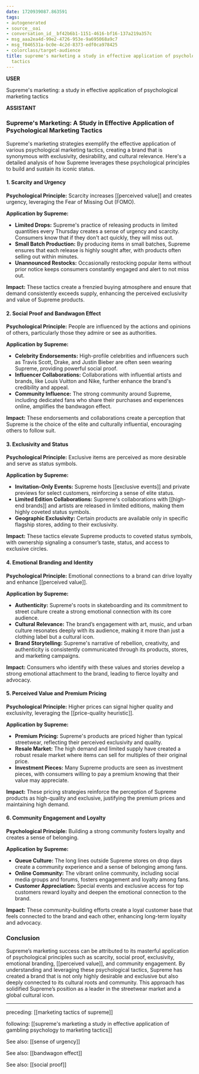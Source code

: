 ```yaml
---
date: 1720939087.863591
tags:
- autogenerated
- source__oai
- conversation_id__bf42b6b1-1151-4616-bf16-137a219a357c
- msg_aaa2ea4d-99e2-4726-953e-9a695068a9c7
- msg_f046531a-bc0e-4c2d-8373-edf0ca978425
- colorclass/target-audience
title: supreme's marketing a study in effective application of psychological marketing
  tactics
---
```


**USER**

Supreme's marketing: a study in effective application of psychological marketing tactics


**ASSISTANT**

### Supreme's Marketing: A Study in Effective Application of Psychological Marketing Tactics

Supreme's marketing strategies exemplify the effective application of various psychological marketing tactics, creating a brand that is synonymous with exclusivity, desirability, and cultural relevance. Here's a detailed analysis of how Supreme leverages these psychological principles to build and sustain its iconic status.

#### 1. **Scarcity and Urgency**

**Psychological Principle:** Scarcity increases [[perceived value]] and creates urgency, leveraging the Fear of Missing Out (FOMO).

**Application by Supreme:**
- **Limited Drops:** Supreme's practice of releasing products in limited quantities every Thursday creates a sense of urgency and scarcity. Consumers know that if they don't act quickly, they will miss out.
- **Small Batch Production:** By producing items in small batches, Supreme ensures that each release is highly sought after, with products often selling out within minutes.
- **Unannounced Restocks:** Occasionally restocking popular items without prior notice keeps consumers constantly engaged and alert to not miss out.

**Impact:** These tactics create a frenzied buying atmosphere and ensure that demand consistently exceeds supply, enhancing the perceived exclusivity and value of Supreme products.

#### 2. **Social Proof and Bandwagon Effect**

**Psychological Principle:** People are influenced by the actions and opinions of others, particularly those they admire or see as authorities.

**Application by Supreme:**
- **Celebrity Endorsements:** High-profile celebrities and influencers such as Travis Scott, Drake, and Justin Bieber are often seen wearing Supreme, providing powerful social proof.
- **Influencer Collaborations:** Collaborations with influential artists and brands, like Louis Vuitton and Nike, further enhance the brand's credibility and appeal.
- **Community Influence:** The strong community around Supreme, including dedicated fans who share their purchases and experiences online, amplifies the bandwagon effect.

**Impact:** These endorsements and collaborations create a perception that Supreme is the choice of the elite and culturally influential, encouraging others to follow suit.

#### 3. **Exclusivity and Status**

**Psychological Principle:** Exclusive items are perceived as more desirable and serve as status symbols.

**Application by Supreme:**
- **Invitation-Only Events:** Supreme hosts [[exclusive events]] and private previews for select customers, reinforcing a sense of elite status.
- **Limited Edition Collaborations:** Supreme's collaborations with [[high-end brands]] and artists are released in limited editions, making them highly coveted status symbols.
- **Geographic Exclusivity:** Certain products are available only in specific flagship stores, adding to their exclusivity.

**Impact:** These tactics elevate Supreme products to coveted status symbols, with ownership signaling a consumer’s taste, status, and access to exclusive circles.

#### 4. **Emotional Branding and Identity**

**Psychological Principle:** Emotional connections to a brand can drive loyalty and enhance [[perceived value]].

**Application by Supreme:**
- **Authenticity:** Supreme's roots in skateboarding and its commitment to street culture create a strong emotional connection with its core audience.
- **Cultural Relevance:** The brand’s engagement with art, music, and urban culture resonates deeply with its audience, making it more than just a clothing label but a cultural icon.
- **Brand Storytelling:** Supreme's narrative of rebellion, creativity, and authenticity is consistently communicated through its products, stores, and marketing campaigns.

**Impact:** Consumers who identify with these values and stories develop a strong emotional attachment to the brand, leading to fierce loyalty and advocacy.

#### 5. **Perceived Value and Premium Pricing**

**Psychological Principle:** Higher prices can signal higher quality and exclusivity, leveraging the [[price-quality heuristic]].

**Application by Supreme:**
- **Premium Pricing:** Supreme's products are priced higher than typical streetwear, reflecting their perceived exclusivity and quality.
- **Resale Market:** The high demand and limited supply have created a robust resale market where items can sell for multiples of their original price.
- **Investment Pieces:** Many Supreme products are seen as investment pieces, with consumers willing to pay a premium knowing that their value may appreciate.

**Impact:** These pricing strategies reinforce the perception of Supreme products as high-quality and exclusive, justifying the premium prices and maintaining high demand.

#### 6. **Community Engagement and Loyalty**

**Psychological Principle:** Building a strong community fosters loyalty and creates a sense of belonging.

**Application by Supreme:**
- **Queue Culture:** The long lines outside Supreme stores on drop days create a community experience and a sense of belonging among fans.
- **Online Community:** The vibrant online community, including social media groups and forums, fosters engagement and loyalty among fans.
- **Customer Appreciation:** Special events and exclusive access for top customers reward loyalty and deepen the emotional connection to the brand.

**Impact:** These community-building efforts create a loyal customer base that feels connected to the brand and each other, enhancing long-term loyalty and advocacy.

### Conclusion

Supreme’s marketing success can be attributed to its masterful application of psychological principles such as scarcity, social proof, exclusivity, emotional branding, [[perceived value]], and community engagement. By understanding and leveraging these psychological tactics, Supreme has created a brand that is not only highly desirable and exclusive but also deeply connected to its cultural roots and community. This approach has solidified Supreme’s position as a leader in the streetwear market and a global cultural icon.


---

preceding: [[marketing tactics of supreme]]  


following: [[supreme's marketing a study in effective application of gambling psychology to marketing tactics]]

See also: [[sense of urgency]]


See also: [[bandwagon effect]]


See also: [[social proof]]